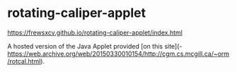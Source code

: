 # rotating-caliper-applet

<https://frewsxcv.github.io/rotating-caliper-applet/index.html>

A hosted version of the Java Applet provided [on this site](- https://web.archive.org/web/20150330010154/http://cgm.cs.mcgill.ca/~orm/rotcal.html).
